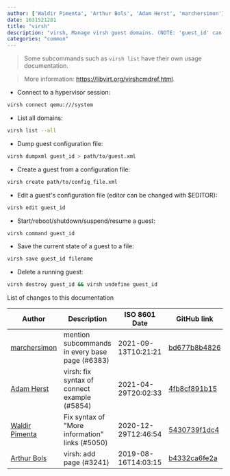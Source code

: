 ```yaml
---
author: ['Waldir Pimenta', 'Arthur Bols', 'Adam Herst', 'marchersimon']
date: 1631521281
title: "virsh"
description: "virsh, Manage virsh guest domains. (NOTE: 'guest_id' can be the id, name or UUID of the guest)."
categories: "common"
---
```

> Some subcommands such as `virsh list` have their own usage documentation.

> More information: <https://libvirt.org/virshcmdref.html>.

- Connect to a hypervisor session:

```bash
virsh connect qemu:///system
```

- List all domains:

```bash
virsh list --all
```

- Dump guest configuration file:

```bash
virsh dumpxml guest_id > path/to/guest.xml
```

- Create a guest from a configuration file:

```bash
virsh create path/to/config_file.xml
```

- Edit a guest's configuration file (editor can be changed with $EDITOR):

```bash
virsh edit guest_id
```

- Start/reboot/shutdown/suspend/resume a guest:

```bash
virsh command guest_id
```

- Save the current state of a guest to a file:

```bash
virsh save guest_id filename
```

- Delete a running guest:

```bash
virsh destroy guest_id && virsh undefine guest_id
```
List of changes to this documentation


Author | Description | ISO 8601 Date | GitHub link
------|-----|-----|-----
[marchersimon](mailto:50295997+marchersimon@users.noreply.github.com) | mention subcommands in every base page (#6383) | 2021-09-13T10:21:21 | [bd677b8b4826](https://github.com/tldr-pages/tldr/commit/bd677b8b48260e301fb99fea794f4dc1458d1562)
[Adam Herst](mailto:adamherst@adamherst.com) | virsh: fix syntax of connect example (#5854) | 2021-04-29T20:02:33 | [4fb8cf891b15](https://github.com/tldr-pages/tldr/commit/4fb8cf891b15cd85045bcdddce6d7b977504c564)
[Waldir Pimenta](mailto:waldyrious@gmail.com) | Fix syntax of "More information" links (#5050) | 2020-12-29T12:46:54 | [5430739f1dc4](https://github.com/tldr-pages/tldr/commit/5430739f1dc4d29b85b838e594550ba6c133001f)
[Arthur Bols](mailto:arthur@bols.dev) | virsh: add page (#3241) | 2019-08-16T14:03:15 | [b4332ca6fe2a](https://github.com/tldr-pages/tldr/commit/b4332ca6fe2a524b35fc7d42973d8897ca16f631)

